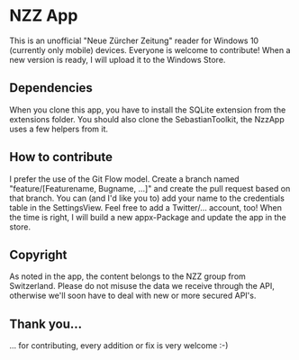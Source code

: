 # NZZ App

This is an unofficial "Neue Zürcher Zeitung" reader for Windows 10 (currently only mobile) devices. Everyone is welcome to contribute! When a new version is ready, I will upload it to the Windows Store.

## Dependencies
When you clone this app, you have to install the SQLite extension from the extensions folder. You should also clone the SebastianToolkit, the NzzApp uses a few helpers from it.

## How to contribute
I prefer the use of the Git Flow model. Create a branch named "feature/[Featurename, Bugname, ...]" and create the pull request based on that branch. You can (and I'd like you to) add your name to the credentials table in the SettingsView. Feel free to add a Twitter/... account, too! When the time is right, I will build a new appx-Package and update the app in the store.

## Copyright
As noted in the app, the content belongs to the NZZ group from Switzerland. Please do not misuse the data we receive through the API, otherwise we'll soon have to deal with new or more secured API's.

## Thank you...
... for contributing, every addition or fix is very welcome :-)
